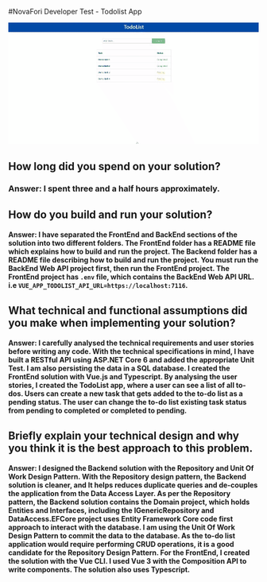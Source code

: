 #NovaFori Developer Test - Todolist App

![Todolist App Demo](https://github.com/hasan3d/NovaForiDeveloperTest/blob/master/TodoListAppDemo.gif)

## How long did you spend on your solution?
### Answer: I spent three and a half hours approximately.
## How do you build and run your solution?
#### Answer: I have separated the FrontEnd and BackEnd sections of the solution into two different folders. The FrontEnd folder has a README file which explains how to build and run the project. The Backend folder has a README file describing how to build and run the project. You must run the BackEnd Web API project first, then run the FrontEnd project. The FrontEnd project has ```.env``` file, which contains the BackEnd Web API URL. i.e       ```VUE_APP_TODOLIST_API_URL=https://localhost:7116```. 
## What technical and functional assumptions did you make when implementing your solution?
#### Answer: I carefully analysed the technical requirements and user stories before writing any code. With the technical specifications in mind, I have built a RESTful API using ASP.NET Core 6 and added the appropriate Unit Test. I am also persisting the data in a SQL database. I created the FrontEnd solution with Vue.js and Typescript. By analysing the user stories, I created the TodoList app, where a user can see a list of all to-dos. Users can create a new task that gets added to the to-do list as a pending status. The user can change the to-do list existing task status from pending to completed or completed to pending.
## Briefly explain your technical design and why you think it is the best approach to this problem.
#### Answer: I designed the Backend solution with the Repository and Unit Of Work Design Pattern. With the Repository design pattern, the Backend solution is cleaner, and It helps reduces duplicate queries and de-couples the application from the Data Access Layer. As per the Repository pattern, the Backend solution contains the Domain project, which holds Entities and Interfaces, including the IGenericRepository and DataAccess.EFCore project uses Entity Framework Core code first approach to interact with the database. I am using the Unit Of Work Design Pattern to commit the data to the database. As the to-do list application would require performing CRUD operations, it is a good candidate for the Repository Design Pattern. For the FrontEnd, I created the solution with the Vue CLI. I used Vue 3 with the Composition API to write components. The solution also uses Typescript.


